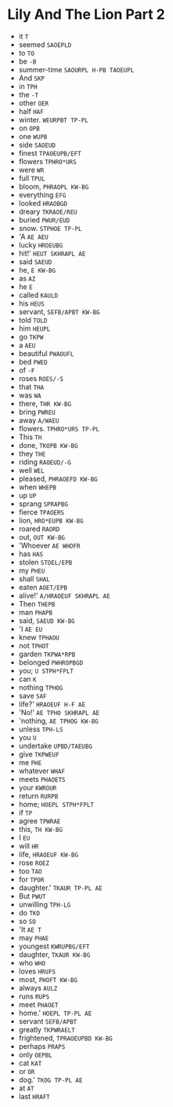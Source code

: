 # Lily And The Lion Part 2

* it `T`
* seemed `SAOEPLD`
* to `TO`
* be `-B`
* summer-time `SAOURPL H-PB TAOEUPL`
* And `SKP`
* in `TPH`
* the `-T`
* other `OER`
* half `HAF`
* winter. `WEURPBT TP-PL`
* on `OPB`
* one `WUPB`
* side `SAOEUD`
* finest `TPAOEUPB/EFT`
* flowers `TPHRO*URS`
* were `WR`
* full `TPUL`
* bloom, `PHRAOPL KW-BG`
* everything `EFG`
* looked `HRAOBGD`
* dreary `TKRAOE/REU`
* buried `PWUR/EUD`
* snow. `STPHOE TP-PL`
* 'A `AE AEU`
* lucky `HROEUBG`
* hit!' `HEUT SKHRAPL AE`
* said `SAEUD`
* he, `E KW-BG`
* as `AZ`
* he `E`
* called `KAULD`
* his `HEUS`
* servant, `SEFB/APBT KW-BG`
* told `TOLD`
* him `HEUPL`
* go `TKPW`
* a `AEU`
* beautiful `PWAOUFL`
* bed `PWED`
* of `-F`
* roses `ROES/-S`
* that `THA`
* was `WA`
* there, `THR KW-BG`
* bring `PWREU`
* away `A/WAEU`
* flowers. `TPHRO*URS TP-PL`
* This `TH`
* done, `TKOPB KW-BG`
* they `THE`
* riding `RAOEUD/-G`
* well `WEL`
* pleased, `PHRAOEFD KW-BG`
* when `WHEPB`
* up `UP`
* sprang `SPRAPBG`
* fierce `TPAOERS`
* lion, `HRO*EUPB KW-BG`
* roared `RAORD`
* out, `OUT KW-BG`
* 'Whoever `AE WHOFR`
* has `HAS`
* stolen `STOEL/EPB`
* my `PHEU`
* shall `SHAL`
* eaten `AOET/EPB`
* alive!' `A/HRAOEUF SKHRAPL AE`
* Then `THEPB`
* man `PHAPB`
* said, `SAEUD KW-BG`
* 'I `AE EU`
* knew `TPHAOU`
* not `TPHOT`
* garden `TKPWA*RPB`
* belonged `PWHROPBGD`
* you; `U STPH*FPLT`
* can `K`
* nothing `TPHOG`
* save `SAF`
* life?' `HRAOEUF H-F AE`
* 'No!' `AE TPHO SKHRAPL AE`
* 'nothing, `AE TPHOG KW-BG`
* unless `TPH-LS`
* you `U`
* undertake `UPBD/TAEUBG`
* give `TKPWEUF`
* me `PHE`
* whatever `WHAF`
* meets `PHAOETS`
* your `KWROUR`
* return `RURPB`
* home; `HOEPL STPH*FPLT`
* if `TP`
* agree `TPWRAE`
* this, `TH KW-BG`
* I `EU`
* will `HR`
* life, `HRAOEUF KW-BG`
* rose `ROEZ`
* too `TAO`
* for `TPOR`
* daughter.' `TKAUR TP-PL AE`
* But `PWUT`
* unwilling `TPH-LG`
* do `TKO`
* so `SO`
* 'It `AE T`
* may `PHAE`
* youngest `KWRUPBG/EFT`
* daughter, `TKAUR KW-BG`
* who `WHO`
* loves `HRUFS`
* most, `PHOFT KW-BG`
* always `AULZ`
* runs `RUPS`
* meet `PHAOET`
* home.' `HOEPL TP-PL AE`
* servant `SEFB/APBT`
* greatly `TKPWRAELT`
* frightened, `TPRAOEUPBD KW-BG`
* perhaps `PRAPS`
* only `OEPBL`
* cat `KAT`
* or `OR`
* dog.' `TKOG TP-PL AE`
* at `AT`
* last `HRAFT`
